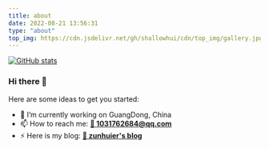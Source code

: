 ```yaml
---
title: about
date: 2022-08-21 13:56:31
type: "about"
top_img: https://cdn.jsdelivr.net/gh/shallowhui/cdn/top_img/gallery.jpg
---
```

[![GitHub stats](https://github-readme-stats.vercel.app/api?username=ShallowHui&show_icons=true&theme=radical)](https://github.com/ShallowHui)

### Hi there 👋

Here are some ideas to get you started:

- 🔭 I’m currently working on GuangDong, China
- 📫 How to reach me: [**📧 1031762684@qq.com**](mailto:1031762684@qq.com)
- ⚡ Here is my blog: [**💬 zunhuier's blog**](https://zunhuier.top)
